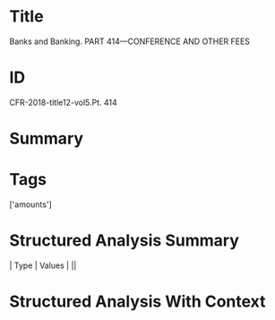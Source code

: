 # Title

 Banks and Banking. PART 414—CONFERENCE AND OTHER FEES


# ID

 CFR-2018-title12-vol5.Pt. 414


# Summary




# Tags

['amounts']


# Structured Analysis Summary

| Type   | Values   |
||


# Structured Analysis With Context

 



